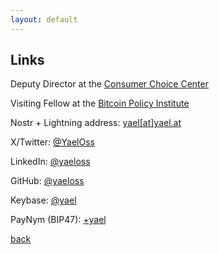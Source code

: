 ```yaml
---
layout: default
---
```


## Links

Deputy Director at the <a href="https://consumerchoicecenter.org">Consumer Choice Center</a>

Visiting Fellow at the <a href="https://www.btcpolicy.org/authors/yael-ossowski">Bitcoin Policy Institute</a>

Nostr + Lightning address: <a href="https://nostr.at/npub15dnln6cukw3yrflnv3hnrntdt9amh0uw466u6tns05ymqp3nal4qzz3lfc">yael[at]yael.at</a>

X/Twitter: <a href="https://twitter.com/yaeloss">@YaelOss</a>

LinkedIn: <a href="https://www.linkedin.com/in/yaeloss/">@yaeloss</a>

GitHub: <a href="https://github.com/yaeloss">@yaeloss</a>

Keybase: <a href="https://keybase.io/yael">@yael</a>

PayNym (BIP47): <a href="https://paynym.is/+yael">+yael</a>

[back](./)
